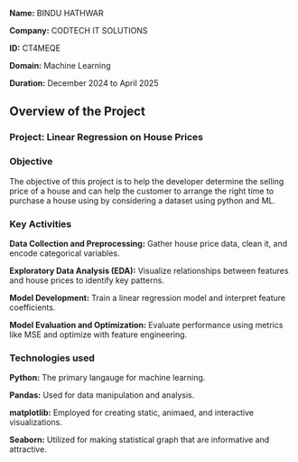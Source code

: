 **Name:** BINDU HATHWAR

**Company:** CODTECH IT SOLUTIONS

**ID:** CT4MEQE

**Domain:** Machine Learning


**Duration:** December 2024 to April 2025


## Overview of the Project

### Project: Linear Regression on House Prices

### Objective
The objective of this project is to help the developer determine the selling price of a house and can help the customer to arrange the right time to purchase a house using by considering a dataset using python and ML.

### Key Activities
**Data Collection and Preprocessing:** Gather house price data, clean it, and encode categorical variables.

**Exploratory Data Analysis (EDA):** Visualize relationships between features and house prices to identify key patterns.

**Model Development:** Train a linear regression model and interpret feature coefficients.

**Model Evaluation and Optimization:** Evaluate performance using metrics like MSE and optimize with feature engineering.


### Technologies used
**Python:** The primary langauge for machine learning.

**Pandas:** Used for data manipulation and analysis.

**matplotlib:** Employed for creating static, animaed, and interactive visualizations.

**Seaborn:** Utilized for making statistical graph that are informative and attractive.

